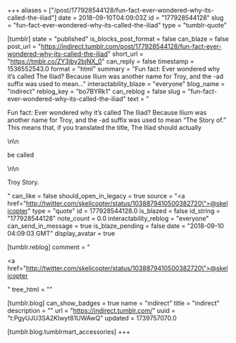 +++
aliases = ["/post/177928544128/fun-fact-ever-wondered-why-its-called-the-iliad"]
date = 2018-09-10T04:09:03Z
id = "177928544128"
slug = "fun-fact-ever-wondered-why-its-called-the-iliad"
type = "tumblr-quote"

[tumblr]
state = "published"
is_blocks_post_format = false
can_blaze = false
post_url = "https://indirect.tumblr.com/post/177928544128/fun-fact-ever-wondered-why-its-called-the-iliad"
short_url = "https://tmblr.co/ZY3jby2bjNX_0"
can_reply = false
timestamp = 1536552543.0
format = "html"
summary = "Fun fact: Ever wondered why it’s called The Iliad? Because Ilium was another name for Troy, and the -ad suffix was used to mean..."
interactability_blaze = "everyone"
blog_name = "indirect"
reblog_key = "bo7BYRk1"
can_reblog = false
slug = "fun-fact-ever-wondered-why-its-called-the-iliad"
text = "<p>Fun fact: Ever wondered why it&rsquo;s called The Iliad? Because Ilium was another name for Troy, and the -ad suffix was used to mean &ldquo;The Story of.&rdquo; This means that, if you translated the title, The Iliad should actually</p>\n\n<p>be called</p>\n\n<p>Troy Story.</p>"
can_like = false
should_open_in_legacy = true
source = "<a href=\"http://twitter.com/skelicopter/status/1038879410500382720\">@skelicopter</a>"
type = "quote"
id = 177928544128.0
is_blazed = false
id_string = "177928544128"
note_count = 0.0
interactability_reblog = "everyone"
can_send_in_message = true
is_blaze_pending = false
date = "2018-09-10 04:09:03 GMT"
display_avatar = true

[tumblr.reblog]
comment = "<p><a href=\"http://twitter.com/skelicopter/status/1038879410500382720\">@skelicopter</a></p>"
tree_html = ""

[tumblr.blog]
can_show_badges = true
name = "indirect"
title = "indirect"
description = ""
url = "https://indirect.tumblr.com/"
uuid = "t:PgyUJU3SA2Klwyt81UWAwQ"
updated = 1739757070.0

[tumblr.blog.tumblrmart_accessories]
+++
